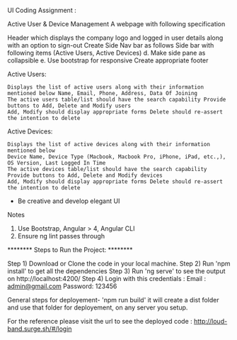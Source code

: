 UI Coding Assignment :

Active User & Device Management
A webpage with following specification

Header which displays the company logo and logged in user details along with an option to sign-out Create Side Nav bar as follows
Side bar with following items (Active Users, Active Devices)
    d. Make side pane as collapsible
    e. Use bootstrap for responsive Create appropriate footer

Active Users:

    Displays the list of active users along with their information mentioned below Name, Email, Phone, Address, Data Of Joining
    The active users table/list should have the search capability Provide buttons to Add, Delete and Modify users
    Add, Modify should display appropriate forms Delete should re-assert the intention to delete

Active Devices:

    Displays the list of active devices along with their information mentioned below
    Device Name, Device Type (Macbook, Macbook Pro, iPhone, iPad, etc.,), OS Version, Last Logged In Time
    The active devices table/list should have the search capability Provide buttons to Add, Delete and Modify devices
    Add, Modify should display appropriate forms Delete should re-assert the intention to delete
    
    
* Be creative and develop elegant UI
 
Notes 
1. Use Bootstrap, Angular > 4, Angular CLI
2. Ensure ng lint passes through




 
******** Steps to Run the Project: ********

Step 1) Download or Clone the code in your local machine.
Step 2) Run 'npm install' to get all the dependencies
Step 3) Run 'ng serve' to see the output on http://localhost:4200/
Step 4) Login with this credentials :
        Email : admin@gmail.com
        Password: 123456

General steps for deployement- 
'npm run build'
it will create a dist folder and use that folder for deployement, on any server you setup.

For the reference please visit the url to see the deployed code : http://loud-band.surge.sh/#/login